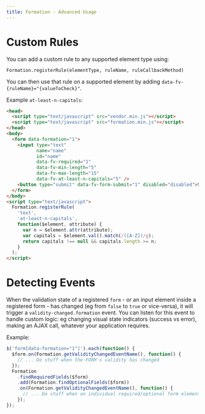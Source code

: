 ```yaml
---
title: Formation - Advanced Usage
---
```


# Custom Rules

You can add a custom rule to any supported element type using:

    Formation.registerRule(elementType, ruleName, ruleCallbackMethod) 

You can then use that rule on a supported element by adding `data-fv-{ruleName}="{valueToCheck}"`. 

Example `at-least-n-capitals`:

```html
<head>
  <script type="text/javascript" src="vendor.min.js"></script>
  <script type="text/javascript" src="formation.min.js"></script>
</head>
<body>
  <form data-formation="1">
    <input type="text" 
           name="name" 
           id="name" 
           data-fv-required="1" 
           data-fv-min-length="5" 
           data-fv-max-length="15"
           data-fv-at-least-n-capitals="5" />
    <button type="submit" data-fv-form-submit="1" disabled="disabled">Submit</button>
  </form>
</body>
<script type="text/javascript">
  Formation.registerRule(
    'text', 
    'at-least-n-capitals', 
    function($element, attribute) {
      var n = $element.attr(attribute);
      var capitals = $element.val().match(/([A-Z])/g);
      return capitals !== null && capitals.length >= n;
    }
  );
</script>
```

# Detecting Events

When the validation state of a registered `form` - or an input element inside a registered form - has changed 
 (eg from `false` to `true` or vice-versa), it will trigger a `validity-changed.formation` event. You can listen
 for this event to handle custom logic: eg changing visual state indicators (success vs error), making an AJAX call,
 whatever your application requires.

Example:

```javascript
$('form[data-formation="1"]').each(function() {
  $form.on(Formation.getValidityChangedEventName(), function() {
    // ... Do stuff when the FORM's validity has changed
  });
  Formation
    .findRequiredFields($form)
    .add(Formation.findOptionalFields($form))
    .on(Formation.getValidityChangedEventName(), function() {
      // ... Do stuff when an individual required/optional form element's validity has changed
    });
});
```
